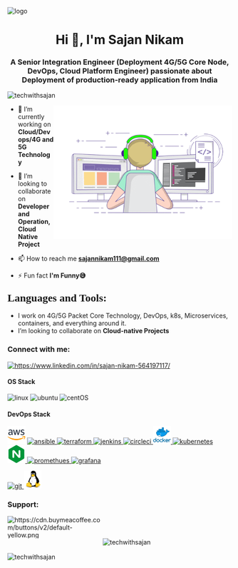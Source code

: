 ![logo](https://titan.email/wp-content/uploads/2022/06/devops1.jpg)




<h1 align="center">Hi 👋, I'm Sajan Nikam</h1>
<h3 align="center">A Senior Integration Engineer (Deployment 4G/5G Core Node, DevOps, Cloud Platform Engineer) passionate about Deployment of production-ready application from India</h3>

<p align="left"> <img src="https://komarev.com/ghpvc/?username=techwithsajan&label=Profile%20views&color=0e75b6&style=flat" alt="techwithsajan" /> </p>

<img align="right" alt="coding" width="400"  src="https://raw.githubusercontent.com/mikonoid/mikonoid/main/images/gifs/coder3.gif">

- 🔭 I’m currently working on **Cloud/Devops/4G and 5G Technology**

- 👯 I’m looking to collaborate on **Developer and Operation, Cloud Native Project**

- 📫 How to reach me **sajannikam111@gmail.com**

- ⚡ Fun fact **I'm Funny😅**

<!-- Languages and Tools Section -->
<h3 align="left"><font size="+2" face="Verdana">Languages and Tools:</font></h3>


- I work on 4G/5G Packet Core Technology, DevOps, k8s, Microservices, containers, and everything around it.
- I’m looking to collaborate on **Cloud-native Projects**
  

<h3 align="left">Connect with me:</h3>
<p align="left">
<a href="https://linkedin.com/in/https://www.linkedin.com/in/sajan-nikam-564197117/" target="blank"><img align="center" src="https://raw.githubusercontent.com/rahuldkjain/github-profile-readme-generator/master/src/images/icons/Social/linked-in-alt.svg" alt="https://www.linkedin.com/in/sajan-nikam-564197117/" height="30" width="40" /></a>
</p>

#### OS Stack
<p align="left"><img src="https://brandlogos.net/wp-content/uploads/2020/03/Linux-logo.png" alt="linux" title="linux" width="40" height="40"/>  <img src="https://www.vectorlogo.zone/logos/ubuntu/ubuntu-icon.svg" alt="ubuntu" title="ubuntu" width="40" height="40"/>  <img src="https://www.vectorlogo.zone/logos/alpinelinux/alpinelinux-icon.svg" <img src="https://www.vectorlogo.zone/logos/centos/centos-icon.svg" alt="centOS" title="centOS" width="40" height="40"/> </p>

#### DevOps Stack 
<p align="left"><img src="https://raw.githubusercontent.com/devicons/devicon/master/icons/amazonwebservices/amazonwebservices-original-wordmark.svg" alt="aws" width="40" height="40"/> </a> <a href="https://azure.microsoft.com/en-in/" target="_blank" rel="noreferrer"> <img src="https://www.vectorlogo.zone/logos/ansible/ansible-icon.svg" alt="ansible" title="ansible" width="40" height="40"/> <img src="https://www.vectorlogo.zone/logos/terraformio/terraformio-icon.svg" alt="terraform" title="terraform" width="40" height="40"/> <img src="https://www.vectorlogo.zone/logos/jenkins/jenkins-icon.svg" alt="jenkins" title="jenkins" width="40" height="40"/>  <img src="https://www.vectorlogo.zone/logos/circleci/circleci-icon.svg" alt="circleci" title="circleci" width="40" height="40"/> <img src="https://raw.githubusercontent.com/github/explore/80688e429a7d4ef2fca1e82350fe8e3517d3494d/topics/docker/docker.png" alt="docker" title="docker" width="40" height="40"/> <img src="https://www.vectorlogo.zone/logos/kubernetes/kubernetes-icon.svg" alt="kubernetes" title="kubernetes" width="40" height="40"/> <img src="https://raw.githubusercontent.com/github/explore/85cceaeeaf993ca35664dc37ea24f9237fbbfc14/topics/nginx/nginx.png" alt="nginx" title="nginx" width="40" height="40"/> <img src="https://www.vectorlogo.zone/logos/prometheusio/prometheusio-icon.svg" alt="promethues" title="promethues" width="40" height="40"/> <img src="https://www.vectorlogo.zone/logos/grafana/grafana-icon.svg" alt="grafana" title="grafana" width="40" height="40"/> </p> <img src="https://www.vectorlogo.zone/logos/git-scm/git-scm-icon.svg" alt="git" width="40" height="40"/> </a> <a href="https://www.jenkins.io" target="_blank" rel="noreferrer"> <img src="https://raw.githubusercontent.com/devicons/devicon/master/icons/linux/linux-original.svg" alt="linux" width="40" height="40"/> </a> </p>



<h3 align="left">Support:</h3>
<p><a href="https://www.buymeacoffee.com/https://cdn.buymeacoffee.com/buttons/v2/default-yellow.png"> <img align="left" src="https://cdn.buymeacoffee.com/buttons/v2/default-yellow.png" height="50" width="210" alt="https://cdn.buymeacoffee.com/buttons/v2/default-yellow.png" /></a></p><br><br>


<p>&nbsp;<img align="center" src="https://github-readme-stats.vercel.app/api?username=techwithsajan&show_icons=true&locale=en" alt="techwithsajan" /></p>

<p><img align="center" src="https://github-readme-streak-stats.herokuapp.com/?user=techwithsajan&" alt="techwithsajan" /></p>


